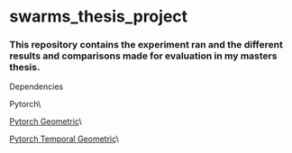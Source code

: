 # swarms_thesis_project
### This repository contains the experiment ran and the different results and comparisons made for evaluation in my masters thesis.
Dependencies

Pytorch\

[Pytorch Geometric](\hrehttps://pytorch-geometric.readthedocs.io/en/latest/install/installation.html)\

[Pytorch Temporal Geometric](https://pytorch-geometric-temporal.readthedocs.io/en/latest/notes/installation.html)\
